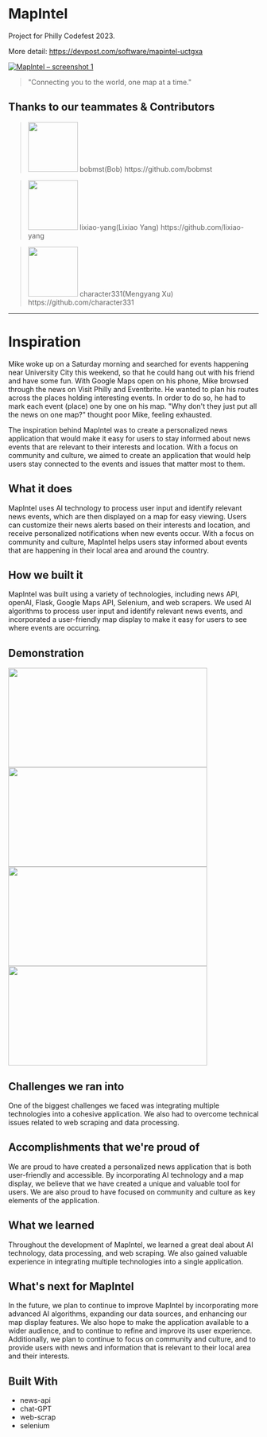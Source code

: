 # MapIntel
Project for Philly Codefest 2023. 

More detail: https://devpost.com/software/mapintel-uctgxa


[![MapIntel – screenshot 1](https://d112y698adiu2z.cloudfront.net/photos/production/software_photos/002/415/672/datas/original.png)](https://d112y698adiu2z.cloudfront.net/photos/production/software_photos/002/415/672/datas/original.png)
    
   > "Connecting you to the world, one map at a time."

Thanks to our teammates & Contributors
----------
> <img src="https://avatars.githubusercontent.com/u/22798393"  width="100px" height="100px">
> bobmst(Bob)  https://github.com/bobmst

> <img src="https://avatars.githubusercontent.com/u/71921924"  width="100px" height="100px">
> lixiao-yang(Lixiao Yang)  https://github.com/lixiao-yang

> <img src="https://avatars.githubusercontent.com/u/70353905"  width="100px" height="100px">
> character331(Mengyang Xu)  https://github.com/character331

-----------

# Inspiration

Mike woke up on a Saturday morning and searched for events happening near University City this weekend, so that he could hang out with his friend and have some fun. With Google Maps open on his phone, Mike browsed through the news on Visit Philly and Eventbrite. He wanted to plan his routes across the places holding interesting events. In order to do so, he had to mark each event (place) one by one on his map. "Why don't they just put all the news on one map?" thought poor Mike, feeling exhausted.

The inspiration behind MapIntel was to create a personalized news application that would make it easy for users to stay informed about news events that are relevant to their interests and location. With a focus on community and culture, we aimed to create an application that would help users stay connected to the events and issues that matter most to them.

What it does
------------

MapIntel uses AI technology to process user input and identify relevant news events, which are then displayed on a map for easy viewing. Users can customize their news alerts based on their interests and location, and receive personalized notifications when new events occur. With a focus on community and culture, MapIntel helps users stay informed about events that are happening in their local area and around the country.

How we built it
---------------

MapIntel was built using a variety of technologies, including news API, openAI, Flask, Google Maps API, Selenium, and web scrapers. We used AI algorithms to process user input and identify relevant news events, and incorporated a user-friendly map display to make it easy for users to see where events are occurring.

Demonstration
----------------------
<img src="https://d112y698adiu2z.cloudfront.net/photos/production/software_photos/002/418/121/datas/original.png"  width="400px" height="200px">
<img src="https://d112y698adiu2z.cloudfront.net/photos/production/software_photos/002/418/122/datas/original.png"  width="400px" height="200px">
<img src="https://d112y698adiu2z.cloudfront.net/photos/production/software_photos/002/418/123/datas/original.png"  width="400px" height="200px">
<img src="https://d112y698adiu2z.cloudfront.net/photos/production/software_photos/002/418/124/datas/original.png"  width="400px" height="200px">


Challenges we ran into
----------------------

One of the biggest challenges we faced was integrating multiple technologies into a cohesive application. We also had to overcome technical issues related to web scraping and data processing.

Accomplishments that we're proud of
-----------------------------------

We are proud to have created a personalized news application that is both user-friendly and accessible. By incorporating AI technology and a map display, we believe that we have created a unique and valuable tool for users. We are also proud to have focused on community and culture as key elements of the application.

What we learned
---------------

Throughout the development of MapIntel, we learned a great deal about AI technology, data processing, and web scraping. We also gained valuable experience in integrating multiple technologies into a single application.

What's next for MapIntel
------------------------

In the future, we plan to continue to improve MapIntel by incorporating more advanced AI algorithms, expanding our data sources, and enhancing our map display features. We also hope to make the application available to a wider audience, and to continue to refine and improve its user experience. Additionally, we plan to continue to focus on community and culture, and to provide users with news and information that is relevant to their local area and their interests.

Built With
----------

*   news-api
*   chat-GPT
*   web-scrap
*   selenium


